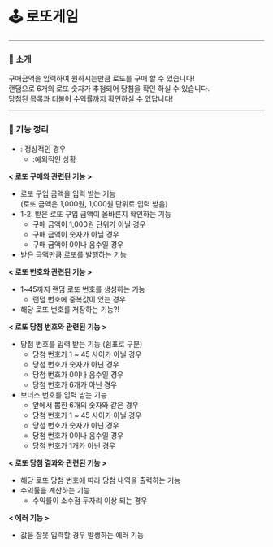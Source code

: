 🕹️ 로또게임
=============
* * *

### 🌟 소개
구매금액을 입력하여 원하시는만큼 로또를 구매 할 수 있습니다!     
랜덤으로 6개의 로또 숫자가 추첨되어 당첨을 확인 하실 수 있습니다.     
당첨된 목록과 더불어 수익률까지 확인하실 수 있답니다!

* * *

### 🌟 기능 정리

* : 정상적인 경우
    - :예외적인 상황

__< 로또 구매와 관련된 기능 >__
* 로또 구입 금액을 입력 받는 기능   
(로또 금액은 1,000원, 1,000원 단위로 입력 받음)
* 1-2. 받은 로또 구입 금액이 올바른지 확인하는 기능
    - 구매 금액이 1,000원 단위가 아닐 경우
    - 구매 금액이 숫자가 아닐 경우
    - 구매 금액이 0이나 음수일 경우
* 받은 금액만큼 로또를 발행하는 기능


__< 로또 번호와 관련된 기능 >__   
* 1~45까지 랜덤 로또 번호를 생성하는 기능
    - 랜덤 번호에 중복값이 있는 경우
* 해당 로또 번호를 저장하는 기능?!

__< 로또 당첨 번호와 관련된 기능 >__   
* 당첨 번호를 입력 받는 기능 (쉼표로 구분)
    - 당첨 번호가 1 ~ 45 사이가 아닐 경우
    - 당첨 번호가 숫자가 아닌 경우
    - 당첨 번호가 0이나 음수일 경우
    - 당첨 번호가 6개가 아닌 경우
* 보너스 번호를 입력 받는 기능 
    - 앞에서 뽑힌 6개의 숫자와 같은 경우 
    - 당첨 번호가 1 ~ 45 사이가 아닐 경우 
    - 당첨 번호가 숫자가 아닌 경우 
    - 당첨 번호가 0이나 음수일 경우
    - 당첨 번호가 1개가 아닌 경우

__< 로또 당첨 결과와 관련된 기능 >__   
* 해당 로또 당첨 번호에 따라 당첨 내역을 출력하는 기능
* 수익률을 계산하는 기능
    - 수익률이 소수점 두자리 이상 되는 경우

__< 에러 기능 >__   
* 값을 잘못 입력할 경우 발생하는 에러 기능

    